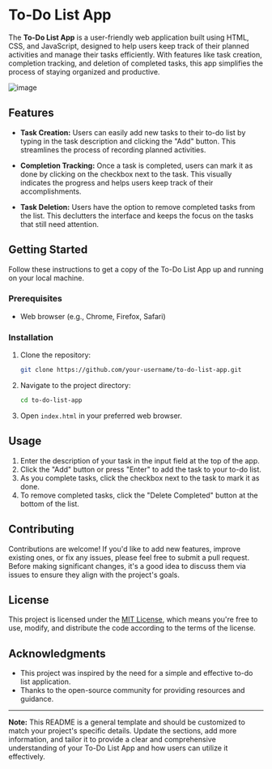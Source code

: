 # To-Do List App

The **To-Do List App** is a user-friendly web application built using HTML, CSS, and JavaScript, designed to help users keep track of their planned activities and manage their tasks efficiently. With features like task creation, completion tracking, and deletion of completed tasks, this app simplifies the process of staying organized and productive.

![image](https://github.com/LadenikaPeter/To-do-list-app/assets/106180758/6335441c-d606-4532-b2f2-c5f2db1d37a7)


## Features

- **Task Creation:** Users can easily add new tasks to their to-do list by typing in the task description and clicking the "Add" button. This streamlines the process of recording planned activities.

- **Completion Tracking:** Once a task is completed, users can mark it as done by clicking on the checkbox next to the task. This visually indicates the progress and helps users keep track of their accomplishments.

- **Task Deletion:** Users have the option to remove completed tasks from the list. This declutters the interface and keeps the focus on the tasks that still need attention.

## Getting Started

Follow these instructions to get a copy of the To-Do List App up and running on your local machine.

### Prerequisites

- Web browser (e.g., Chrome, Firefox, Safari)

### Installation

1. Clone the repository:
   ```bash
   git clone https://github.com/your-username/to-do-list-app.git
   ```

2. Navigate to the project directory:
   ```bash
   cd to-do-list-app
   ```

3. Open `index.html` in your preferred web browser.

## Usage

1. Enter the description of your task in the input field at the top of the app.
2. Click the "Add" button or press "Enter" to add the task to your to-do list.
3. As you complete tasks, click the checkbox next to the task to mark it as done.
4. To remove completed tasks, click the "Delete Completed" button at the bottom of the list.

## Contributing

Contributions are welcome! If you'd like to add new features, improve existing ones, or fix any issues, please feel free to submit a pull request. Before making significant changes, it's a good idea to discuss them via issues to ensure they align with the project's goals.

## License

This project is licensed under the [MIT License](LICENSE), which means you're free to use, modify, and distribute the code according to the terms of the license.

## Acknowledgments

- This project was inspired by the need for a simple and effective to-do list application.
- Thanks to the open-source community for providing resources and guidance.

---

**Note:** This README is a general template and should be customized to match your project's specific details. Update the sections, add more information, and tailor it to provide a clear and comprehensive understanding of your To-Do List App and how users can utilize it effectively.
